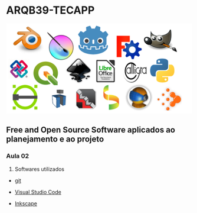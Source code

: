 # ARQB39-TECAPP

![LOGOS](./LOGOS/logos.png)

## Free and Open Source Software aplicados ao planejamento e ao projeto

### Aula 02

1. Softwares utilizados
  - [git](https://git-scm.com/)
  
  - [Visual Studio Code](https://code.visualstudio.com/)
  
  - [Inkscape](https://inkscape.org/pt-br/)
